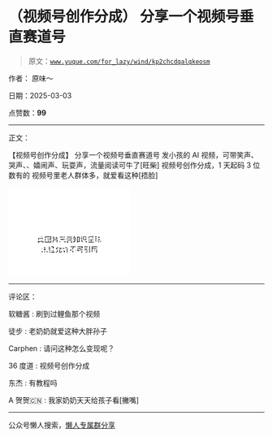 # （视频号创作分成） 分享一个视频号垂直赛道号

> 原文：[`www.yuque.com/for_lazy/wind/kp2chcdqalqkeosm`](https://www.yuque.com/for_lazy/wind/kp2chcdqalqkeosm)

作者： 原味～

日期：2025-03-03

点赞数：**99**

* * *

正文：

【视频号创作分成】 分享一个视频号垂直赛道号 发小孩的 AI 视频，可带笑声、哭声、、嬉闹声、玩耍声，流量阅读可牛了[旺柴] 视频号创作分成，1 天起码 3 位数有的
视频号里老人群体多，就爱看这种[捂脸]

![](img/852199c99b8d2b2ae93b6d1538d3b439.png "None")

* * *

评论区：

软糖酱 : 刷到过鲤鱼那个视频

徒步 : 老奶奶就爱这种大胖孙子

Carphen : 请问这种怎么变现呢？

36 度道 : 视频号创作分成

东杰 : 有教程吗

A 贺贺🇨🇳 : 我家奶奶天天给孩子看[撇嘴]

* * *

公众号懒人搜索，[懒人专属群分享](https://lazybook.fun/#/blog/group)